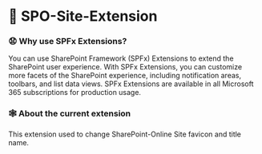 # 🧪 SPO-Site-Extension

### 😧 Why use SPFx Extensions?  

You can use SharePoint Framework (SPFx) Extensions to extend the SharePoint user experience. With SPFx Extensions, you can customize more facets of the SharePoint experience, including notification areas, toolbars, and list data views. SPFx Extensions are available in all Microsoft 365 subscriptions for production usage.

### 🕸 About the current extension

This extension used to change SharePoint-Online Site favicon and title name.
